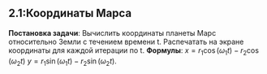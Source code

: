 ## 2.1:Координаты Марса
**Постановка задачи**:
Вычислить координаты планеты Марс относительно Земли с течением времени t. 
Распечатать на экране координаты для каждой итерации по t. 
**Формулы**:
$x = r_1 \cos(\omega_1 t) - r_2 \cos(\omega_2 t)$
$y = r_1 \sin(\omega_1 t) - r_2 \sin(\omega_2 t)$.  
